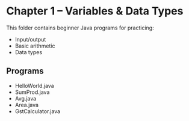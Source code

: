 # Chapter 1 – Variables & Data Types

This folder contains beginner Java programs for practicing:
- Input/output
- Basic arithmetic
- Data types

## Programs
- HelloWorld.java
- SumProd.java
- Avg.java
- Area.java
- GstCalculator.java